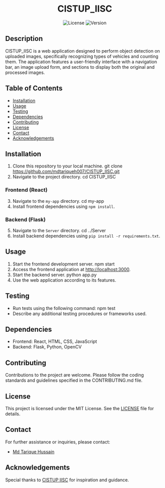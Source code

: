 <!-- Project Title -->
<h1 align="center">CISTUP_IISC</h1>

<!-- Shields -->
<p align="center">
    <img src="https://img.shields.io/badge/license-MIT-blue.svg" alt="License">
    <img src="https://img.shields.io/badge/version-v1.0.0-blue.svg" alt="Version">
</p>

<!-- Project Description -->
## Description
CISTUP_IISC is a web application designed to perform object detection on uploaded images, specifically recognizing types of vehicles and counting them. The application features a user-friendly interface with a navigation bar, an image upload form, and sections to display both the original and processed images.

<!-- Table of Contents -->
## Table of Contents
- [Installation](#installation)
- [Usage](#usage)
- [Testing](#testing)
- [Dependencies](#dependencies)
- [Contributing](#contributing)
- [License](#license)
- [Contact](#contact)
- [Acknowledgements](#acknowledgements)

<!-- Installation Instructions -->
## Installation
1. Clone this repository to your local machine.
git clone https://github.com/mdtariqueh007/CISTUP_IISC.git
2. Navigate to the project directory.
cd CISTUP_IISC

<!-- Frontend Installation Instructions -->
### Frontend (React)
3. Navigate to the `my-app` directory.
cd my-app
4. Install frontend dependencies using `npm install`.

<!-- Backend Installation Instructions -->
### Backend (Flask)
5. Navigate to the `Server` directory.
cd ../Server
6. Install backend dependencies using `pip install -r requirements.txt`.

<!-- Usage Instructions -->
## Usage
1. Start the frontend development server.
npm start
2. Access the frontend application at [http://localhost:3000](http://localhost:3000).
3. Start the backend server.
python app.py
4. Use the web application according to its features.

<!-- Testing Instructions -->
## Testing
- Run tests using the following command:
npm test
- Describe any additional testing procedures or frameworks used.

<!-- Dependencies -->
## Dependencies
- Frontend: React, HTML, CSS, JavaScript
- Backend: Flask, Python, OpenCV

<!-- Contributing Guidelines -->
## Contributing
Contributions to the project are welcome. Please follow the coding standards and guidelines specified in the CONTRIBUTING.md file.

<!-- License Information -->
## License
This project is licensed under the MIT License. See the [LICENSE](LICENSE) file for details.

<!-- Contact Information -->
## Contact
For further assistance or inquiries, please contact:
- [Md Tarique Hussain](mailto:mdtariqueh007@gmail.com)

<!-- Acknowledgements -->
## Acknowledgements
Special thanks to [CISTUP IISC](http://www.cistup.iisc.ac.in/) for inspiration and guidance.
